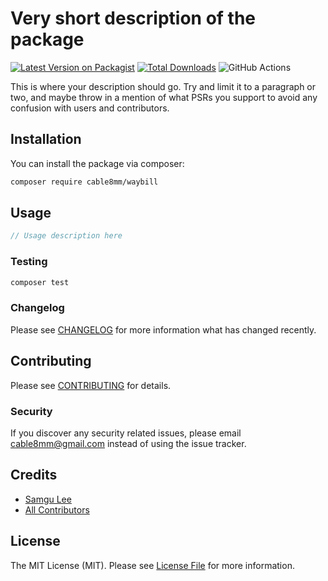 # Very short description of the package

[![Latest Version on Packagist](https://img.shields.io/packagist/v/cable8mm/waybill.svg?style=flat-square)](https://packagist.org/packages/cable8mm/waybill)
[![Total Downloads](https://img.shields.io/packagist/dt/cable8mm/waybill.svg?style=flat-square)](https://packagist.org/packages/cable8mm/waybill)
![GitHub Actions](https://github.com/cable8mm/waybill/actions/workflows/main.yml/badge.svg)

This is where your description should go. Try and limit it to a paragraph or two, and maybe throw in a mention of what PSRs you support to avoid any confusion with users and contributors.

## Installation

You can install the package via composer:

```bash
composer require cable8mm/waybill
```

## Usage

```php
// Usage description here
```

### Testing

```bash
composer test
```

### Changelog

Please see [CHANGELOG](CHANGELOG.md) for more information what has changed recently.

## Contributing

Please see [CONTRIBUTING](CONTRIBUTING.md) for details.

### Security

If you discover any security related issues, please email <cable8mm@gmail.com> instead of using the issue tracker.

## Credits

- [Samgu Lee](https://github.com/cable8mm)
- [All Contributors](../../contributors)

## License

The MIT License (MIT). Please see [License File](LICENSE) for more information.
